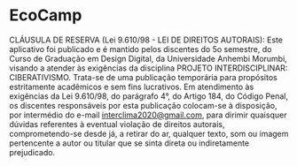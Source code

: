# EcoCamp

CLÁUSULA DE RESERVA (Lei 9.610/98 - LEI DE DIREITOS AUTORAIS):
Este aplicativo foi publicado e é mantido pelos discentes do 5o semestre, do Curso de Graduação em Design Digital, da Universidade Anhembi Morumbi, visando a atender às exigências da disciplina PROJETO INTERDISCIPLINAR: CIBERATIVISMO. Trata-se de uma publicação temporária para propósitos estritamente acadêmicos e sem fins lucrativos. Em atendimento às exigências da Lei 9.610/98, do parágrafo 4°, do Artigo 184, do Código Penal, os discentes responsáveis por esta publicação colocam-se à disposição, por intermédio do e-mail interclima2020@gmail.com, para dirimir quaisquer dúvidas referentes à eventual violação de direitos autorais, comprometendo-se desde já, a retirar do ar, qualquer texto, som ou imagem pertencente a autor ou titular que se sinta direta ou indiretamente prejudicado.
